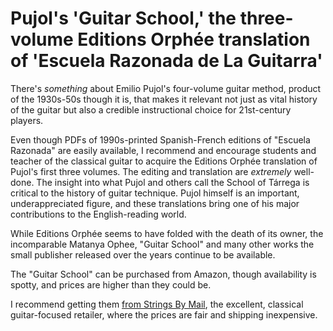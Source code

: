 # Pujol's 'Guitar School,' the three-volume Editions Orphée translation of 'Escuela Razonada de La Guitarra'

There's *something* about Emilio Pujol's four-volume guitar method, product of the 1930s-50s though it is, that makes it relevant not just as vital history of the guitar but also a credible instructional choice for 21st-century players.

Even though PDFs of 1990s-printed Spanish-French editions of "Escuela Razonada" are easily available, I recommend and encourage students and teacher of the classical guitar to acquire the Editions Orphée translation of Pujol's first three volumes. The editing and translation are *extremely* well-done. The insight into what Pujol and others call the School of Tárrega is critical to the history of guitar technique. Pujol himself is an important, underappreciated figure, and these translations bring one of his major contributions to the English-reading world.

While Editions Orphée seems to have folded with the death of its owner, the incomparable Matanya Ophee, "Guitar School" and many other works the small publisher released over the years continue to be available.

The "Guitar School" can be purchased from Amazon, though availability is spotty, and prices are higher than they could be.

I recommend getting them [from Strings By Mail](https://www.stringsbymail.com/sheet-music-3/classical-guitar-168/methods-etudes-1483/m-r-1517/pujol-emilio-1527/), the excellent, classical guitar-focused retailer, where the prices are fair and shipping inexpensive.
